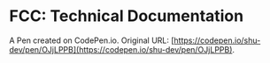 # FCC: Technical Documentation

A Pen created on CodePen.io. Original URL: [https://codepen.io/shu-dev/pen/OJjLPPB](https://codepen.io/shu-dev/pen/OJjLPPB).


